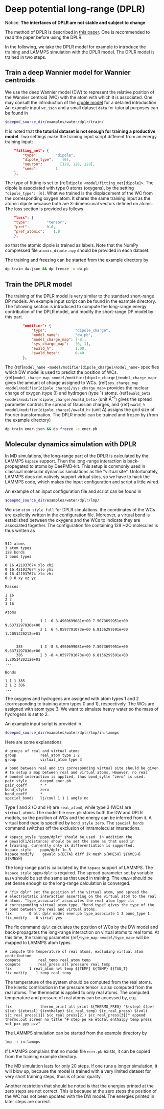 # Deep potential long-range (DPLR)

Notice: **The interfaces of DPLR are not stable and subject to change**

The method of DPLR is described in [this paper][1]. One is recommended to read the paper before using the DPLR.

In the following, we take the DPLR model for example to introduce the training and LAMMPS simulation with the DPLR model. The DPLR model is trained in two steps.

## Train a deep Wannier model for Wannier centroids

We use the deep Wannier model (DW) to represent the relative position of the Wannier centroid (WC) with the atom with which it is associated. One may consult the introduction of the [dipole model](train-fitting-tensor.md) for a detailed introduction. An example input `wc.json` and a small dataset `data` for tutorial purposes can be found in
```bash
$deepmd_source_dir/examples/water/dplr/train/
```
It is noted that **the tutorial dataset is not enough for training a productive model**.
Two settings make the training input script different from an energy training input:
```json
    "fitting_net": {
        "type":        "dipole",
        "dipole_type":    [0],
        "neuron":        [128, 128, 128],
        "seed":        1
    },
```
The type of fitting is set to {ref}`dipole <model/fitting_net[dipole]>`. The dipole is associated with type 0 atoms (oxygens), by the setting `"dipole_type": [0]`. What we trained is the displacement of the WC from the corresponding oxygen atom. It shares the same training input as the atomic dipole because both are 3-dimensional vectors defined on atoms.
The loss section is provided as follows
```json
    "loss": {
    "type":        "tensor",
    "pref":        0.0,
    "pref_atomic":    1.0
    },
```
so that the atomic dipole is trained as labels. Note that the NumPy compressed file `atomic_dipole.npy` should be provided in each dataset.

The training and freezing can be started from the example directory by
```bash
dp train dw.json && dp freeze -o dw.pb
```

## Train the DPLR model

The training of the DPLR model is very similar to the standard short-range DP models. An example input script can be found in the example directory. The following section is introduced to compute the long-range energy contribution of the DPLR model, and modify the short-range DP model by this part.
```json
        "modifier": {
            "type":             "dipole_charge",
            "model_name":       "dw.pb",
            "model_charge_map": [-8],
            "sys_charge_map":   [6, 1],
            "ewald_h":          1.00,
            "ewald_beta":       0.40
        },
```
The {ref}`model_name <model/modifier[dipole_charge]/model_name>` specifies which DW model is used to predict the position of WCs. {ref}`model_charge_map <model/modifier[dipole_charge]/model_charge_map>` gives the amount of charge assigned to WCs. {ref}`sys_charge_map <model/modifier[dipole_charge]/sys_charge_map>` provides the nuclear charge of oxygen (type 0) and hydrogen (type 1) atoms. {ref}`ewald_beta <model/modifier[dipole_charge]/ewald_beta>` (unit $\text{Å}^{-1}$) gives the spread parameter controls the spread of Gaussian charges, and {ref}`ewald_h <model/modifier[dipole_charge]/ewald_h>`  (unit Å) assigns the grid size of Fourier transformation.
The DPLR model can be trained and frozen by (from the example directory)
```bash
dp train ener.json && dp freeze -o ener.pb
```

## Molecular dynamics simulation with DPLR

In MD simulations, the long-range part of the DPLR is calculated by the LAMMPS `kspace` support. Then the long-range interaction is back-propagated to atoms by DeePMD-kit. This setup is commonly used in classical molecular dynamics simulations as the "virtual site". Unfortunately, LAMMPS does not natively support virtual sites, so we have to hack the LAMMPS code, which makes the input configuration and script a little wired.

An example of an input configuration file and script can be found in
```bash
$deepmd_source_dir/examples/water/dplr/lmp/
```

We use `atom_style full` for DPLR simulations. the coordinates of the WCs are explicitly written in the configuration file. Moreover, a virtual bond is established between the oxygens and the WCs to indicate they are associated together. The configuration file containing 128 H2O molecules is thus written as
```

512 atoms
3 atom types
128 bonds
1 bond types

0 16.421037674 xlo xhi
0 16.421037674 ylo yhi
0 16.421037674 zlo zhi
0 0 0 xy xz yz

Masses

1 16
2 2
3 16

Atoms

       1        1 1  6 8.4960699081e+00 7.5073699951e+00 9.6371297836e+00
       2        2 1  6 4.0597701073e+00 6.8156299591e+00 1.2051420212e+01
...

     385        1 3 -8 8.4960699081e+00 7.5073699951e+00 9.6371297836e+00
     386        2 3 -8 4.0597701073e+00 6.8156299591e+00 1.2051420212e+01
...

Bonds

1 1 1 385
2 1 2 386
...
```
The oxygens and hydrogens are assigned with atom types 1 and 2 (corresponding to training atom types 0 and 1), respectively. The WCs are assigned with atom type 3. We want to simulate heavy water so the mass of hydrogens is set to 2.

An example input script is provided in
```bash
$deepmd_source_dir/examples/water/dplr/lmp/in.lammps
```
Here are some explanations
```lammps
# groups of real and virtual atoms
group           real_atom type 1 2
group           virtual_atom type 3

# bond between real and its corresponding virtual site should be given
# to setup a map between real and virtual atoms. However, no real
# bonded interaction is applied, thus bond_sytle "zero" is used.
pair_style      deepmd ener.pb
pair_coeff      * *
bond_style      zero
bond_coeff      *
special_bonds   lj/coul 1 1 1 angle no
```
Type 1 and 2 (O and H) are `real_atom`s, while type 3 (WCs) are `virtual_atom`s. The model file `ener.pb` stores both the DW and DPLR models, so the position of WCs and the energy can be inferred from it. A virtual bond type is specified by `bond_style zero`. The `special_bonds` command switches off the exclusion of intramolecular interactions.

```lammps
# kspace_style "pppm/dplr" should be used. in addition the
# gewald(1/distance) should be set the same as that used in
# training. Currently only ik differentiation is supported.
kspace_style    pppm/dplr 1e-5
kspace_modify    gewald ${BETA} diff ik mesh ${KMESH} ${KMESH} ${KMESH}
```
The long-range part is calculated by the `kspace` support of LAMMPS. The `kspace_style` `pppm/dplr` is required. The spread parameter set by variable `BETA` should be set the same as that used in training. The `KMESH` should be set dense enough so the long-range calculation is converged.

```lammps
# "fix dplr" set the position of the virtual atom, and spread the
# electrostatic interaction asserting on the virtual atom to the real
# atoms. "type_associate" associates the real atom type its
# corresponding virtual atom type. "bond_type" gives the type of the
# bond between the real and virtual atoms.
fix        0 all dplr model ener.pb type_associate 1 3 bond_type 1
fix_modify    0 virial yes
```
The fix command `dplr` calculates the position of WCs by the DW model and back-propagates the long-range interaction on virtual atoms to real toms.
At this time, the training parameter {ref}`type_map <model/type_map>` will be mapped to LAMMPS atom types.

```lammps
# compute the temperature of real atoms, excluding virtual atom contribution
compute        real_temp real_atom temp
compute        real_press all pressure real_temp
fix        1 real_atom nvt temp ${TEMP} ${TEMP} ${TAU_T}
fix_modify    1 temp real_temp
```
The temperature of the system should be computed from the real atoms. The kinetic contribution in the pressure tensor is also computed from the real atoms. The thermostat is applied to only real atoms. The computed temperature and pressure of real atoms can be accessed by, e.g.
```lammps
fix             thermo_print all print ${THERMO_FREQ} "$(step) $(pe) $(ke) $(etotal) $(enthalpy) $(c_real_temp) $(c_real_press) $(vol) $(c_real_press[1]) $(c_real_press[2]) $(c_real_press[3])" append thermo.out screen no title "# step pe ke etotal enthalpy temp press vol pxx pyy pzz"
```

The LAMMPS simulation can be started from the example directory by
```bash
lmp -i in.lammps
```
If LAMMPS complains that no model file `ener.pb` exists, it can be copied from the training example directory.

The MD simulation lasts for only 20 steps. If one runs a longer simulation, it will blow up, because the model is trained with a very limited dataset for very short training steps, thus is of poor quality.

Another restriction that should be noted is that the energies printed at the zero steps are not correct. This is because at the zero steps the position of the WC has not been updated with the DW model. The energies printed in later steps are correct.



[1]: https://arxiv.org/abs/2112.13327
